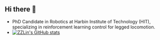 ## Hi there 👋

<!--
**ZZLin1/ZZLin1** is a ✨ _special_ ✨ repository because its `README.md` (this file) appears on your GitHub profile.

Here are some ideas to get you started:

- 🔭 I’m currently working on ...
- 🌱 I’m currently learning ...
- 👯 I’m looking to collaborate on ...
- 🤔 I’m looking for help with ...
- 💬 Ask me about ...
- 📫 How to reach me: ...
- 😄 Pronouns: ...
- ⚡ Fun fact: ...
-->
- PhD Candidate in Robotics at Harbin Institute of Technology (HIT), specializing in reinforcement learning control for legged locomotion.
- [![ZZLin's GitHub stats](https://github-readme-stats.vercel.app/api?username=ZZLin1&count_private=true&show_icons=true)](https://github.com/anuraghazra/github-readme-stats)
